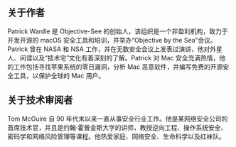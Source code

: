 ## 关于作者

Patrick Wardle 是 Objective-See 的创始人，该组织是一个非盈利机构，致力于开发开源的 macOS 安全工具和培训，并举办“Objective by the Sea”会议。Patrick 曾在 NASA 和 NSA 工作，并在无数安全会议上发表过演讲，他对外星人、间谍以及“技术宅”文化有着深刻的了解。Patrick 对 Mac 安全充满热情，他的工作包括寻找苹果系统的零日漏洞，分析 Mac 恶意软件，并编写免费的开源安全工具，以保护全球的 Mac 用户。

## 关于技术审阅者

Tom McGuire 自 90 年代末以来一直从事安全行业工作。他是某网络安全公司的首席技术官，并且是约翰·霍普金斯大学的讲师，教授逆向工程、操作系统安全、密码学和网络风险管理等课程。他热爱家庭、网络安全、生命科学以及红袜队。
